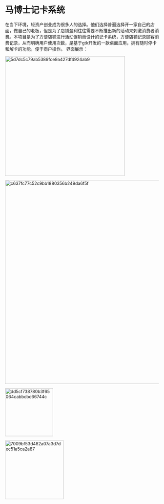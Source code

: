 # 马博士记卡系统
在当下环境，轻资产创业成为很多人的选择。他们选择普遍选择开一家自己的店面，做自己的老板，但是为了店铺盈利往往需要不断推出新的活动来刺激消费者消费。本项目是为了方便店铺进行活动促销而设计的记卡系统，方便店铺记录顾客消费记录，从而明确用户使用次数，是基于gtk开发的一款桌面应用，拥有随时停卡和解卡的功能，便于商户操作。
界面展示：
> 
<img width="392" alt="5d7dc5c79ab5389fce9a427df4924ab9" src="https://github.com/user-attachments/assets/79d2ef66-99d7-4fe1-a445-1d91cacad88b">


> 
<img width="667" alt="c637fc77c52c9bb1880356b249da6f5f" src="https://github.com/user-attachments/assets/c9559775-d859-4130-9876-4315d8c1691d">

> 

<img width="157" alt="dd5cf738780b3f65064cabbcbc66744c" src="https://github.com/user-attachments/assets/50735946-de9c-4c6a-96b4-e138eee11487">

> 

<img width="192" alt="7009bf53d482a07a3d7dec51a5ca2a87" src="https://github.com/user-attachments/assets/3864f4a9-3e47-4fb5-9f43-e16a3ab0fb5b">


